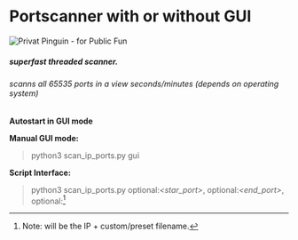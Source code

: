 # Portscanner with or without GUI

![Privat Pinguin - for Public Fun](http://privat-servguin.dynv6.net/logo/penguin.png)

##### superfast threaded scanner.
###### scanns all 65535 ports in a view seconds/minutes (depends on operating system)

**Autostart in GUI mode**

**Manual GUI mode:**
> python3 scan_ip_ports.py gui

**Script Interface:**
> python3 scan_ip_ports.py **<ip>**  optional:_<star_port>_, optional:_<end_port>_, optional:_<file>_[^1]  



[^1]: Note: **<file>** will be the IP + custom/preset filename.

